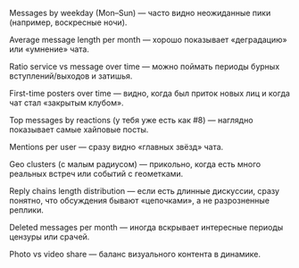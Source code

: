 Messages by weekday (Mon–Sun) — часто видно неожиданные пики (например, воскресные ночи).

Average message length per month — хорошо показывает «деградацию» или «умнение» чата.

Ratio service vs message over time — можно поймать периоды бурных вступлений/выходов и затишья.

First-time posters over time — видно, когда был приток новых лиц и когда чат стал «закрытым клубом».

Top messages by reactions (у тебя уже есть как #8) — наглядно показывает самые хайповые посты.

Mentions per user — сразу видно «главных звёзд» чата.

Geo clusters (с малым радиусом) — прикольно, когда есть много реальных встреч или событий с геометками.

Reply chains length distribution — если есть длинные дискуссии, сразу понятно, что обсуждения бывают «цепочками», а не разрозненные реплики.

Deleted messages per month — иногда вскрывает интересные периоды цензуры или срачей.

Photo vs video share — баланс визуального контента в динамике.